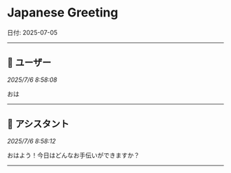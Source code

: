 # Japanese Greeting

日付: 2025-07-05

---

## 👤 ユーザー
*2025/7/6 8:58:08*

おは

---

## 🤖 アシスタント
*2025/7/6 8:58:12*

おはよう！今日はどんなお手伝いができますか？

---
